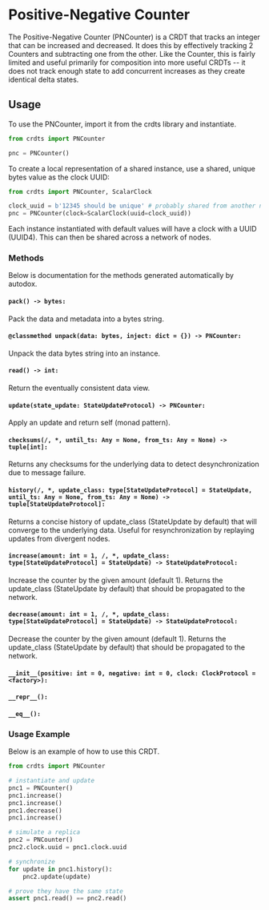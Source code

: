 # Positive-Negative Counter

The Positive-Negative Counter (PNCounter) is a CRDT that tracks an integer that
can be increased and decreased. It does this by effectively tracking 2 Counters
and subtracting one from the other. Like the Counter, this is fairly limited and
useful primarily for composition into more useful CRDTs -- it does not track
enough state to add concurrent increases as they create identical delta states.

## Usage

To use the PNCounter, import it from the crdts library and instantiate.

```python
from crdts import PNCounter

pnc = PNCounter()
```

To create a local representation of a shared instance, use a shared, unique
bytes value as the clock UUID:

```python
from crdts import PNCounter, ScalarClock

clock_uuid = b'12345 should be unique' # probably shared from another node
pnc = PNCounter(clock=ScalarClock(uuid=clock_uuid))
```

Each instance instantiated with default values will have a clock with a UUID
(UUID4). This can then be shared across a network of nodes.

### Methods

Below is documentation for the methods generated automatically by autodox.

#### `pack() -> bytes:`

Pack the data and metadata into a bytes string.

#### `@classmethod unpack(data: bytes, inject: dict = {}) -> PNCounter:`

Unpack the data bytes string into an instance.

#### `read() -> int:`

Return the eventually consistent data view.

#### `update(state_update: StateUpdateProtocol) -> PNCounter:`

Apply an update and return self (monad pattern).

#### `checksums(/, *, until_ts: Any = None, from_ts: Any = None) -> tuple[int]:`

Returns any checksums for the underlying data to detect desynchronization due to
message failure.

#### `history(/, *, update_class: type[StateUpdateProtocol] = StateUpdate, until_ts: Any = None, from_ts: Any = None) -> tuple[StateUpdateProtocol]:`

Returns a concise history of update_class (StateUpdate by default) that will
converge to the underlying data. Useful for resynchronization by replaying
updates from divergent nodes.

#### `increase(amount: int = 1, /, *, update_class: type[StateUpdateProtocol] = StateUpdate) -> StateUpdateProtocol:`

Increase the counter by the given amount (default 1). Returns the update_class
(StateUpdate by default) that should be propagated to the network.

#### `decrease(amount: int = 1, /, *, update_class: type[StateUpdateProtocol] = StateUpdate) -> StateUpdateProtocol:`

Decrease the counter by the given amount (default 1). Returns the update_class
(StateUpdate by default) that should be propagated to the network.

#### `__init__(positive: int = 0, negative: int = 0, clock: ClockProtocol = <factory>):`

#### `__repr__():`

#### `__eq__():`

### Usage Example

Below is an example of how to use this CRDT.

```python
from crdts import PNCounter

# instantiate and update
pnc1 = PNCounter()
pnc1.increase()
pnc1.increase()
pnc1.decrease()
pnc1.increase()

# simulate a replica
pnc2 = PNCounter()
pnc2.clock.uuid = pnc1.clock.uuid

# synchronize
for update in pnc1.history():
    pnc2.update(update)

# prove they have the same state
assert pnc1.read() == pnc2.read()
```